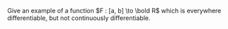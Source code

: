 Give an example of a function $F : [a, b] \to \bold R$ which is everywhere differentiable, but not continuously differentiable.
